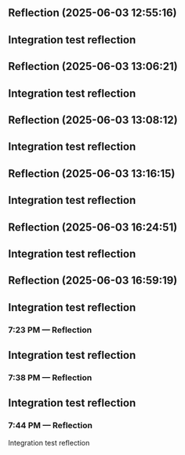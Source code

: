 

## Reflection (2025-06-03 12:55:16)

Integration test reflection
---


## Reflection (2025-06-03 13:06:21)

Integration test reflection
---


## Reflection (2025-06-03 13:08:12)

Integration test reflection
---


## Reflection (2025-06-03 13:16:15)

Integration test reflection
---


## Reflection (2025-06-03 16:24:51)

Integration test reflection
---


## Reflection (2025-06-03 16:59:19)

Integration test reflection
---


### 7:23 PM — Reflection

Integration test reflection
---


### 7:38 PM — Reflection

Integration test reflection
---


### 7:44 PM — Reflection

Integration test reflection